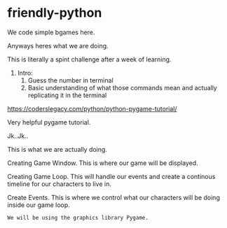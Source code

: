 # friendly-python
We code simple bgames here. 


Anyways heres what we are doing. 

This is literally a spint challenge after a week of learning. 

1. Intro: 
    1. Guess the number in terminal 
    2. Basic understanding of what those commands mean and actually replicating it in the terminal



https://coderslegacy.com/python/python-pygame-tutorial/

Very helpful pygame tutorial.

Jk..Jk.. 

This is what we are actually doing. 

Creating Game Window.
  This is where our game will be displayed. 

Creating Game Loop. 
    This will handle our events and create a continous timeline for our characters to live in. 

Create Events. 
    This is where we control what our characters will be doing inside our game loop.


    We will be using the graphics library Pygame. 